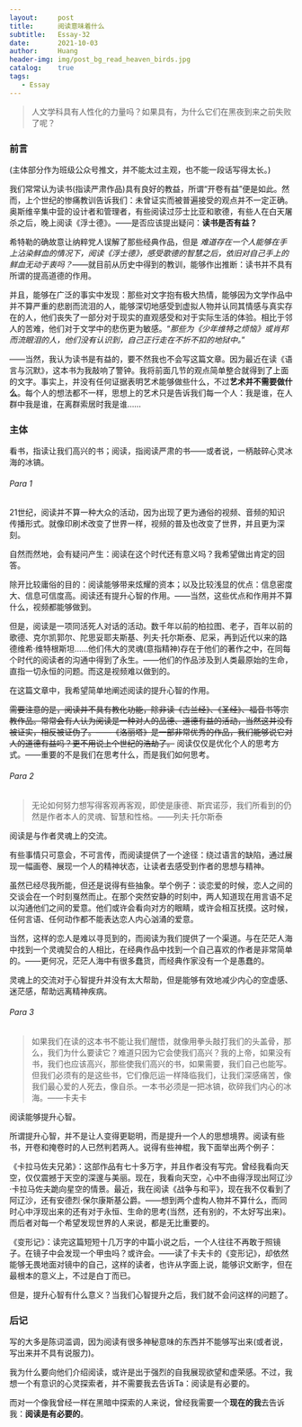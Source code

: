 ```yaml
---
layout:     post
title:      阅读意味着什么
subtitle:   Essay-32
date:       2021-10-03
author:     Huang
header-img: img/post_bg_read_heaven_birds.jpg
catalog:    true
tags:
   - Essay
---
```


> 人文学科具有人性化的力量吗？如果具有，为什么它们在黑夜到来之前失败了呢？

### 前言

(主体部分作为班级公众号推文，并不能太过主观，也不能一段话写得太长。)

我们常常认为读书(指读严肃作品)具有良好的教益，所谓“开卷有益”便是如此。然而，上个世纪的惨痛教训告诉我们：未曾证实而被普遍接受的观点并不一定正确。奥斯维辛集中营的设计者和管理者，有些阅读过莎士比亚和歌德，有些人在白天屠杀之后，晚上阅读《浮士德》。——是否应该提出疑问：**读书是否有益？**

希特勒的确故意让纳粹党人误解了那些经典作品，但是 *难道存在一个人能够在手上沾染鲜血的情况下，阅读《浮士德》，感受歌德的智慧之后，依旧对自己手上的鲜血无动于衷吗？*——就目前从历史中得到的教训，能够作出推断：读书并不具有所谓的提高道德的作用。

并且，能够在广泛的事实中发现：那些对文字抱有极大热情，能够因为文学作品中并不算严重的悲剧而流泪的人，能够深切地感受到虚拟人物并认同其情感与真实存在的人，他们丧失了一部分对于现实的直观感受和对于实际生活的体验。相比于邻人的苦难，他们对于文学中的悲伤更为敏感。“*那些为《少年维特之烦恼》或肖邦而流眼泪的人，他们没有认识到，自己正行走在不折不扣的地狱中。*”

——当然，我认为读书是有益的，要不然我也不会写这篇文章。因为最近在读《语言与沉默》，这本书为我敲响了警钟。我将前面几节的观点简单整合就得到了上面的文字。事实上，并没有任何证据表明艺术能够做些什么，不过**艺术并不需要做什么**。每个人的想法都不一样，思想上的艺术只是告诉我们每一个人：我是谁，在人群中我是谁，在离群索居时我是谁……

### 主体

看书，指读让我们高兴的书；阅读，指阅读严肃的书——或者说，一柄敲碎心灵冰海的冰镐。

###### Para 1

21世纪，阅读并不算一种大众的活动，因为出现了更为通俗的视频、音频的知识传播形式。就像印刷术改变了世界一样，视频的普及也改变了世界，并且更为深刻。

自然而然地，会有疑问产生：阅读在这个时代还有意义吗？我希望做出肯定的回答。

除开比较庸俗的目的：阅读能够带来炫耀的资本；以及比较浅显的优点：信息密度大、信息可信度高。阅读还有提升心智的作用。——当然，这些优点和作用并不算什么，视频都能够做到。

但是，阅读是一项同活死人对话的活动。数千年以前的柏拉图、老子，百年以前的歌德、克尔凯郭尔、陀思妥耶夫斯基、列夫·托尔斯泰、尼采，再到近代以来的路德维希·维特根斯坦……他们伟大的灵魂(意指精神)存在于他们的著作之中，在同每个时代的阅读者的沟通中得到了永生。——他们的作品涉及到人类最原始的生命，直指一切永恒的问题。而这是视频难以做到的。

在这篇文章中，我希望简单地阐述阅读的提升心智的作用。

<s>需要注意的是，阅读并不具有教化功能，除非读《古兰经》、《圣经》、福音书等宗教作品。常常会有人认为阅读是一种对人的品德、道德有益的活动，当然这并没有被证实，相反被证伪了。——《洛丽塔》是一部非常优秀的作品，我们能够说它对人的道德有益吗？更不用说上个世纪的浩劫了。</s>
阅读仅仅是优化个人的思考方式。——重要的不是我们在思考什么，而是我们如何思考。

###### Para 2

> 无论如何努力想写得客观再客观，即使是康德、斯宾诺莎，我们所看到的仍然是作者本人的灵魂、智慧和性格。——列夫·托尔斯泰

阅读是与作者灵魂上的交流。

有些事情只可意会，不可言传，而阅读提供了一个途径：绕过语言的缺陷，通过展现一幅画卷、展现一个人的精神状态，让读者去感受到作者的思想与精神。

虽然已经尽我所能，但还是说得有些抽象。举个例子：谈恋爱的时候，恋人之间的交谈会在一个时刻戛然而止。在那个突然安静的时刻中，两人知道现在用言语不足以沟通他们之间的爱意。他们或许会看向对方的眼睛，或许会相互抚摸。这时候，任何言语、任何动作都不能表达恋人内心汹涌的爱意。

当然，这样的恋人是难以寻觅到的，而阅读为我们提供了一个渠道。与在茫茫人海中找到一个灵魂契合的人相比，在经典作品中找到一个自己喜欢的作者是非常简单的。——更何况，茫茫人海中有很多蠢货，而经典作家没有一个是愚蠢的。

灵魂上的交流对于心智提升并没有太大帮助，但是能够有效地减少内心的空虚感、迷茫感，帮助远离精神疾病。

###### Para 3

> 如果我们在读的这本书不能让我们醒悟，就像用拳头敲打我们的头盖骨，那么，我们为什么要读它？难道只因为它会使我们高兴？我的上帝，如果没有书，我们也应该高兴，那些使我们高兴的书，如果需要，我们自己也能写。但我们必须有的是这些书，它们像厄运一样降临我们，让我们深感痛苦，像我们最心爱的人死去，像自杀。一本书必须是一把冰镐，砍碎我们内心的冰海。——卡夫卡

阅读能够提升心智。

所谓提升心智，并不是让人变得更聪明，而是提升一个人的思想境界。阅读有些书，开卷和掩卷时的人已然判若两人。说得有些神棍，我下面举出两个例子：

《卡拉马佐夫兄弟》：这部作品有七十多万字，并且作者没有写完。曾经我看向天空，仅仅震撼于天空的深邃与美丽。现在，我看向天空，心中不由得浮现出阿辽沙·卡拉马佐夫跪向星空的情景。最近，我在阅读《战争与和平》，现在我不仅看到了阿辽沙，还有安德烈·保尔康斯基公爵。——想到两个虚构人物并不算什么，而同时心中浮现出来的还有对于永恒、生命的思考(当然，还有别的，不太好写出来)。而后者对每一个希望发现世界的人来说，都是无比重要的。

《变形记》：读完这篇短短十几万字的中篇小说之后，一个人往往不再敢于照镜子。在镜子中会发现一个甲虫吗？或许会。——读了卡夫卡的《变形记》，却依然能够无畏地面对镜中的自己，这样的读者，也许从字面上说，能够识文断字，但在最根本的意义上，不过是白丁而已。

但是，提升心智有什么意义？当我们心智提升之后，我们就不会问这样的问题了。

### 后记

写的大多是陈词滥调，因为阅读有很多神秘意味的东西并不能够写出来(或者说，写出来并不具有说服力)。

我为什么要向他们介绍阅读，或许是出于强烈的自我展现欲望和虚荣感。不过，我想一个有意识的心灵探索者，并不需要我去告诉Ta：阅读是有必要的。

而对一个像我曾经一样在黑暗中探索的人来说，曾经我需要一个**现在的我**去告诉我：**阅读是有必要的**。
